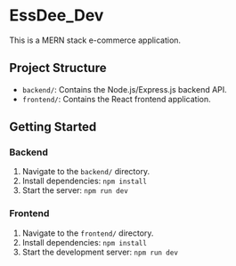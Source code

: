 # EssDee_Dev

This is a MERN stack e-commerce application.

## Project Structure

- `backend/`: Contains the Node.js/Express.js backend API.
- `frontend/`: Contains the React frontend application.

## Getting Started

### Backend

1. Navigate to the `backend/` directory.
2. Install dependencies: `npm install`
3. Start the server: `npm run dev`

### Frontend

1. Navigate to the `frontend/` directory.
2. Install dependencies: `npm install`
3. Start the development server: `npm run dev`